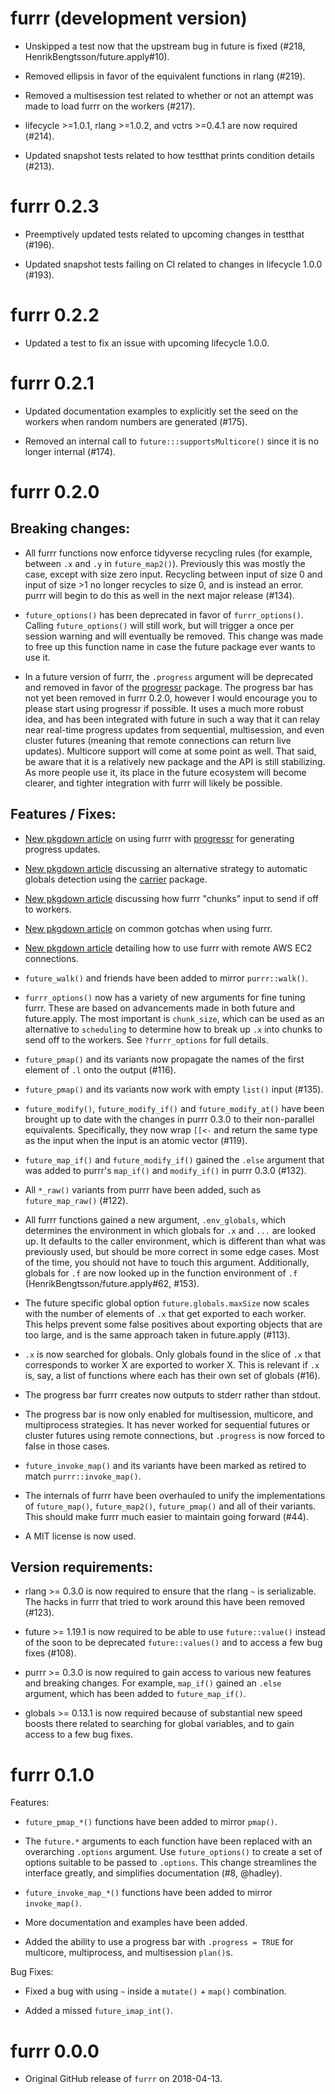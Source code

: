 # furrr (development version)

* Unskipped a test now that the upstream bug in future is fixed
  (#218, HenrikBengtsson/future.apply#10).

* Removed ellipsis in favor of the equivalent functions in rlang (#219).

* Removed a multisession test related to whether or not an attempt was made to
  load furrr on the workers (#217).

* lifecycle >=1.0.1, rlang >=1.0.2, and vctrs >=0.4.1 are now required (#214).

* Updated snapshot tests related to how testthat prints condition details
  (#213).

# furrr 0.2.3

* Preemptively updated tests related to upcoming changes in testthat (#196).

* Updated snapshot tests failing on CI related to changes in lifecycle 1.0.0
  (#193).

# furrr 0.2.2

* Updated a test to fix an issue with upcoming lifecycle 1.0.0.

# furrr 0.2.1

* Updated documentation examples to explicitly set the seed on the workers
  when random numbers are generated (#175).
  
* Removed an internal call to `future:::supportsMulticore()` since it is no
  longer internal (#174).

# furrr 0.2.0

## Breaking changes:

* All furrr functions now enforce tidyverse recycling rules (for example, 
  between `.x` and `.y` in `future_map2()`). Previously this was mostly the
  case, except with size zero input. Recycling between input of size 0 and
  input of size >1 no longer recycles to size 0, and is instead an error.
  purrr will begin to do this as well in the next major release (#134).

* `future_options()` has been deprecated in favor of `furrr_options()`.
  Calling `future_options()` will still work, but will trigger a once per
  session warning and will eventually be removed. This change was made to
  free up this function name in case the future package ever wants to use it.
  
* In a future version of furrr, the `.progress` argument will be deprecated
  and removed in favor of the 
  [progressr](https://CRAN.R-project.org/package=progressr)
  package. The progress bar has not yet been removed in furrr 0.2.0, however
  I would encourage you to please start using progressr if possible. It uses
  a much more robust idea, and has been integrated with future
  in such a way that it can relay near real-time progress updates from
  sequential, multisession, and even cluster futures (meaning that remote
  connections can return live updates). Multicore support will come at some
  point as well. That said, be aware that it is a relatively new package
  and the API is still stabilizing. As more people use it, its place in the
  future ecosystem will become clearer, and tighter integration with furrr
  will likely be possible.

## Features / Fixes:

* [New pkgdown article](https://furrr.futureverse.org/articles/articles/progress.html)
  on using furrr with [progressr](https://CRAN.R-project.org/package=progressr)
  for generating progress updates.

* [New pkgdown article](https://furrr.futureverse.org/articles/articles/carrier.html)
  discussing an alternative strategy to automatic globals detection using
  the [carrier](https://CRAN.R-project.org/package=carrier) package.

* [New pkgdown article](https://furrr.futureverse.org/articles/articles/chunking.html)
  discussing how furrr "chunks" input to send if off to workers.

* [New pkgdown article](https://furrr.futureverse.org/articles/articles/gotchas.html)
  on common gotchas when using furrr.

* [New pkgdown article](https://furrr.futureverse.org/articles/articles/remote-connections.html)
  detailing how to use furrr with remote AWS EC2 connections.

* `future_walk()` and friends have been added to mirror `purrr::walk()`.

* `furrr_options()` now has a variety of new arguments for fine tuning furrr.
  These are based on advancements made in both future and future.apply. The
  most important is `chunk_size`, which can be used as an alternative
  to `scheduling` to determine how to break up `.x` into chunks to send off
  to the workers. See `?furrr_options` for full details.

* `future_pmap()` and its variants now propagate the names of the first element
  of `.l` onto the output (#116).

* `future_pmap()` and its variants now work with empty `list()` input (#135).

* `future_modify()`, `future_modify_if()` and `future_modify_at()` have been
  brought up to date with the changes in purrr 0.3.0 to their non-parallel
  equivalents. Specifically, they now wrap `[[<-` and return the same type
  as the input when the input is an atomic vector (#119).

* `future_map_if()` and `future_modify_if()` gained the `.else` argument that
  was added to purrr's `map_if()` and `modify_if()` in purrr 0.3.0 (#132).

* All `*_raw()` variants from purrr have been added, such as
  `future_map_raw()` (#122).
  
* All furrr functions gained a new argument, `.env_globals`, which determines
  the environment in which globals for `.x` and `...` are
  looked up. It defaults to the caller environment, which is different than
  what was previously used, but should be more correct in some edge cases.
  Most of the time, you should not have to touch this argument. Additionally,
  globals for `.f` are now looked up in the function environment of `.f`
  (HenrikBengtsson/future.apply#62, #153).
  
* The future specific global option `future.globals.maxSize` now scales with
  the number of elements of `.x` that get exported to each worker. This
  helps prevent some false positives about exporting objects that are too large,
  and is the same approach taken in future.apply (#113).

* `.x` is now searched for globals. Only globals found in the slice of `.x`
  that corresponds to worker X are exported to worker X. This is relevant if
  `.x` is, say, a list of functions where each has their own set of globals
  (#16).

* The progress bar furrr creates now outputs to stderr rather than stdout.

* The progress bar is now only enabled for multisession, multicore, and
  multiprocess strategies. It has never worked for sequential futures or
  cluster futures using remote connections, but `.progress` is now forced
  to false in those cases.

* `future_invoke_map()` and its variants have been marked as retired to match
  `purrr::invoke_map()`.
  
* The internals of furrr have been overhauled to unify the implementations of
  `future_map()`, `future_map2()`, `future_pmap()` and all of their variants.
  This should make furrr much easier to maintain going forward (#44).

* A MIT license is now used.

## Version requirements:

* rlang >= 0.3.0 is now required to ensure that the rlang `~` is serializable.
  The hacks in furrr that tried to work around this have been removed (#123).

* future >= 1.19.1 is now required to be able to use `future::value()` instead
  of the soon to be deprecated `future::values()` and to access a few bug
  fixes (#108).
  
* purrr >= 0.3.0 is now required to gain access to various new features and
  breaking changes. For example, `map_if()` gained an `.else` argument, which
  has been added to `future_map_if()`.

* globals >= 0.13.1 is now required because of substantial new speed boosts
  there related to searching for global variables, and to gain access to a few
  bug fixes.

# furrr 0.1.0

Features:

  * `future_pmap_*()` functions have been added to mirror `pmap()`.

  * The `future.*` arguments to each function have been replaced with an 
  overarching `.options` argument. Use `future_options()` to create a set of options
  suitable to be passed to `.options`. This change streamlines the interface 
  greatly, and simplifies documentation (#8, @hadley).
  
  * `future_invoke_map_*()` functions have been added to mirror `invoke_map()`.
  
  * More documentation and examples have been added.
  
  * Added the ability to use a progress bar with `.progress = TRUE` for 
  multicore, multiprocess, and multisession `plan()`s.

Bug Fixes:

  * Fixed a bug with using `~` inside a `mutate()` + `map()` combination.

  * Added a missed `future_imap_int()`.

# furrr 0.0.0

* Original GitHub release of `furrr` on 2018-04-13. 
